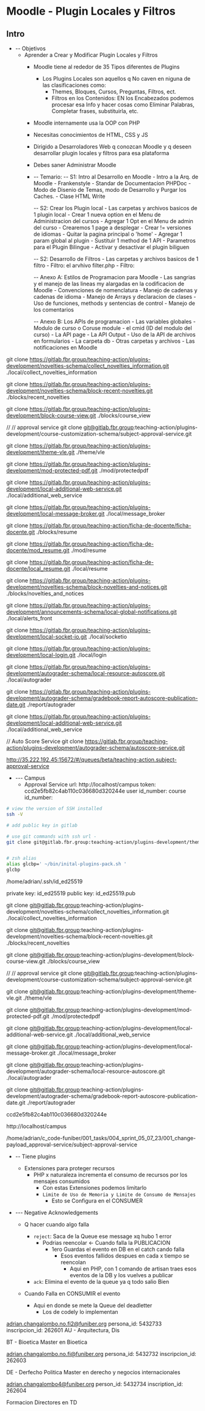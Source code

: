 # Moodle - Plugin Locales y Filtros

## Intro
- -- Objetivos
  - Aprender a Crear y Modificar Plugin Locales y Filtros
    - Moodle tiene al rededor de 35 Tipos diferentes de Plugins
      - Los Plugins Locales son aquellos q No caven en niguna de las clasificaciones como:
        - Themes, Bloques, Cursos, Preguntas, Filtros, ect.
        - Filtros en los Contenidos: EN los Encabezados podemos procesar esa Info y hacer cosas como Eliminar Palabras, Completar frases, substituirla, etc.

	- Moodle internamente usa la OOP con PHP
  	- Necesitas conocimientos de HTML, CSS y JS
  	- Dirigido a Desarroladores Web q conozcan Moodle y q deseen desarrollar plugin locales y filtros para esa plataforma
  	- Debes saner Administrar Moodle



	- -- Temario:
  	-- S1: Intro al Desarrollo en Moodle
			- Intro a la Arq. de Moodle
			- Frankenstyle
			- Standar de Documentacion PHPDoc
			- Modo de Disenio de Temas, modo de Desarrollo y Purgar los Caches.
			- Clase HTML Write

		-- S2: Crear los Plugin local
			- Las carpetas y archivos basicos de 1 plugin local
			- Crear 1 nueva option en el Menu de Administracion del cursos
			- Agregar 1 Opt en el Menu de admin del curso
			- Crearemos 1 page a desplegar
			- Crear != versiones de idiomas
			- Quitar la pagina principal o 'home'
			- Agregar 1 param global al plugin
			- Sustituir 1 method de 1 API
			- Parametros para el Plugin Bilingue
			- Activar y desactivar el plugin biliguen

		-- S2: Desarrollo de Filtros
			- Las carpetas y archivos basicos de 1 filtro
			- Filtro: el arvhivo filter.php
			- Filtro: 
			
		-- Anexo A: Estilos de Programacion para Moodle
			- Las sangrias y el manejo de las lineas my alargadas en la codificacion de Moodle
			- Convenciones de nomenclatura
			- Manejo de cadenas y cadenas de idioma
			- Manejo de Arrays y declaracion de clases
			- Uso de funciones, methods y sentencias de control
			- Manejo de los comentarios

		-- Anexo B: Los APIs de programacion
			- Las variables globales
			- Modulo de curso o Coruse module
			- el cmid (ID del modulo del curso)
			- La API page
			- La API Output
			- Uso de la API de archivos en formularios
			- La carpeta db
			- Otras carpetas y archivos
			- Las notificaciones en Moodle

		










<!-- ============================================================================================== -->


<!-- course overvie/summary pack -->
git clone https://gitlab.fbr.group/teaching-action/plugins-development/novelties-schema/collect_novelties_information.git ./local/collect_novelties_information


git clone https://gitlab.fbr.group/teaching-action/plugins-development/novelties-schema/block-recent-novelties.git ./blocks/recent_novelties


git clone https://gitlab.fbr.group/teaching-action/plugins-development/block-course-view.git ./blocks/course_view


// // approval service
git clone git@gitlab.fbr.group:teaching-action/plugins-development/course-customization-schema/subject-approval-service.git






<!-- pdf & theme -->
git clone https://gitlab.fbr.group/teaching-action/plugins-development/theme-vle.git ./theme/vle

git clone https://gitlab.fbr.group/teaching-action/plugins-development/mod-protected-pdf.git ./mod/protectedpdf





<!-- additional web service -->
git clone https://gitlab.fbr.group/teaching-action/plugins-development/local-additional-web-service.git ./local/additional_web_service



<!-- Local Message Broker -->
git clone https://gitlab.fbr.group/teaching-action/plugins-development/local-message-broker.git ./local/message_broker





<!-- teachers block -->
git clone https://gitlab.fbr.group/teaching-action/ficha-de-docente/ficha-docente.git ./blocks/resume

git clone https://gitlab.fbr.group/teaching-action/ficha-de-docente/mod_resume.git ./mod/resume

git clone https://gitlab.fbr.group/teaching-action/ficha-de-docente/local_resume.git ./local/resume






<!-- novelties - ojito -->
git clone https://gitlab.fbr.group/teaching-action/plugins-development/novelties-schema/block-novelties-and-notices.git ./blocks/novelties_and_notices

git clone https://gitlab.fbr.group/teaching-action/plugins-development/announcements-schema/local-global-notifications.git ./local/alerts_front

git clone https://gitlab.fbr.group/teaching-action/plugins-development/local-socket-io.git ./local/socketio






<!-- Local Login -->
git clone https://gitlab.fbr.group/teaching-action/plugins-development/local-login.git ./local/login










<!-- Autograder -->
git clone https://gitlab.fbr.group/teaching-action/plugins-development/autograder-schema/local-resource-autoscore.git ./local/autograder

git clone https://gitlab.fbr.group/teaching-action/plugins-development/autograder-schema/gradebook-report-autoscore-publication-date.git ./report/autograder

git clone https://gitlab.fbr.group/teaching-action/plugins-development/local-additional-web-service.git ./local/additional_web_service

// Auto Score Service
git clone https://gitlab.fbr.group/teaching-action/plugins-development/autograder-schema/autoscore-service.git











<!-- Rabbit MQ de Beta -->
http://35.222.192.45:15672/#/queues/beta/teaching-action.subject-approval-service

















<!-- local tokens -->
- --- Campus
	- Approval Service
		url:				http://localhost/campus
		token:				ccd2e5fb82c4ab110c036680d320244e
		user id_number:
		course id_number:









<!-- ============================================================================================== -->
<!-- ============================================================================================== -->
<!-- ============================================================================================== -->



<!-- GitLab SSH Key -->
```bash
# view the version of SSH installed
ssh -V

# add public key in gitlab

# use git commands with ssh url - 
git clone git@gitlab.fbr.group:teaching-action/plugins-development/theme-vle.git


# zsh alias
alias glcbp=' ~/bin/inital-plugins-pack.sh '
glcbp
```




/home/adrian/.ssh/id_ed25519

private key:	id_ed25519
public key:		id_ed25519.pub





<!-- course view -->
git clone git@gitlab.fbr.group:teaching-action/plugins-development/novelties-schema/collect_novelties_information.git ./local/collect_novelties_information

git clone git@gitlab.fbr.group:teaching-action/plugins-development/novelties-schema/block-recent-novelties.git ./blocks/recent_novelties

git clone git@gitlab.fbr.group:teaching-action/plugins-development/block-course-view.git ./blocks/course_view


// // approval service
git clone git@gitlab.fbr.group:teaching-action/plugins-development/course-customization-schema/subject-approval-service.git







<!-- theme -->
git clone git@gitlab.fbr.group:teaching-action/plugins-development/theme-vle.git ./theme/vle

git clone git@gitlab.fbr.group:teaching-action/plugins-development/mod-protected-pdf.git ./mod/protectedpdf




<!-- additional web service -->
git clone git@gitlab.fbr.group:teaching-action/plugins-development/local-additional-web-service.git ./local/additional_web_service 




<!-- Local Message Broker -->
git clone git@gitlab.fbr.group:teaching-action/plugins-development/local-message-broker.git ./local/message_broker




<!-- autograder -->
git clone git@gitlab.fbr.group:teaching-action/plugins-development/autograder-schema/local-resource-autoscore.git ./local/autograder

git clone git@gitlab.fbr.group:teaching-action/plugins-development/autograder-schema/gradebook-report-autoscore-publication-date.git ./report/autograder 













<!-- Changes in DB -->
<!-- token -->
ccd2e5fb82c4ab110c036680d320244e

<!-- local url -->
http://localhost/campus




<!-- tarea approval service: -->
/home/adrian/c_code-funiber/001_tasks/004_sprint_05_07_23/001_change-payload_approval-service/subject-approval-service





<!-- simple cliente laravel php -->
- -- Tiene plugins
  - Extensiones para proteger recursos
    - PHP x naturaleza incrementa el consumo de recursos por los mensajes consumidos
      - Con estas Extensiones podemos limitarlo
      - `Limite de Uso de Memoria y Limite de Consumo de Mensajes`
        - Esto se Configura en el   CONSUMER 


- --- Negative Acknowledgements
  - Q hacer cuando algo falla
    - `reject`: Saca de la Queue ese message  xq hubo 1 error
      - Podrias reencolar  <-  Cuando falla la PUBLICACION
        - 1ero Guardas el evento en DB en el catch cando falla
          - Esos eventos fallidos despues en cada x tiempo se reencolan
            - Aqui en PHP, con 1 comando de     artisan    traes esos eventos de la DB y los vuelves a publicar
    - `ack`:	Elimina el evento de la queue ya q todo salio Bien

  - Cuando Falla en CONSUMIR el evento
    - Aqui en donde se mete la Queue del      deadletter
      - Los de    codely    lo implementan









<!-- SIRIUS SG -->


<!-- 1 -->
adrian.changalombo.no.fi2@funiber.org
persona_id: 		5432733
inscripcion_id:		262601
AU - Arquitectura, Dis



BT - Bioetica
Master en Bioetica







<!-- 2 -->
adrian.changalombo.no.fi@funiber.org
persona_id:			5432732
inscripcion_id:		262603

DE - Derfecho Politica
Master en derecho y negocios internacionales







adrian.changalombo4@funiber.org
person_id:			5432734
inscription_id:		262604

Formacion Directores en TD






